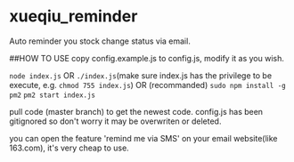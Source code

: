 # xueqiu_reminder
Auto reminder you stock change status via email.

##HOW TO USE
copy config.example.js to config.js, modify it as you wish.

`node index.js`
OR
`./index.js`(make sure index.js has the privilege to be execute, e.g. `chmod 755 index.js`)
OR (recommanded)
`sudo npm install -g pm2`
`pm2 start index.js`

pull code (master branch) to get the newest code. 
config.js has been gitignored so don't worry it may be overwriten or deleted.

you can open the feature 'remind me via SMS' on your email website(like 163.com), it's very cheap to use.
